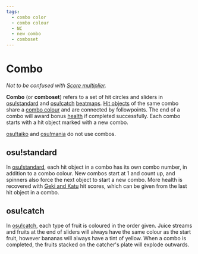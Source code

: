 ```yaml
---
tags:
  - combo color
  - combo colour
  - NC
  - new combo
  - comboset
---
```


# Combo

*Not to be confused with [Score multiplier](/wiki/Game_modifier/Score_multiplier).*

**Combo** (or **comboset**) refers to a set of hit circles and sliders in [osu!standard](/wiki/Game_mode/osu!) and [osu!catch](/wiki/Game_mode/osu!catch) [beatmaps](/wiki/Beatmap). [Hit objects](/wiki/Hit_Objects) of the same combo share a [combo colour](/wiki/Glossary/Combo_Colour) and are connected by followpoints. The end of a combo will award bonus [health](/wiki/Beatmapping/Health)<!-- TODO: link --> if completed successfully. Each combo starts with a hit object marked with a new combo.

[osu!taiko](/wiki/Game_mode/osu!taiko) and [osu!mania](/wiki/Game_mode/osu!mania) do not use combos.

## osu!standard

In [osu!standard](/wiki/Game_mode/osu!), each hit object in a combo has its own combo number, in addition to a combo colour. New combos start at 1 and count up, and spinners also force the next object to start a new combo. More health is recovered with [Geki and Katu](/wiki/Score#osu!) hit scores, which can be given from the last hit object in a combo.

## osu!catch

In [osu!catch](/wiki/Game_mode/osu!catch), each type of fruit is coloured in the order given. Juice streams and fruits at the end of sliders will always have the same colour as the start fruit, however bananas will always have a tint of yellow. When a combo is completed, the fruits stacked on the catcher's plate will explode outwards.

<!--TODO: Insert lots of links-->
